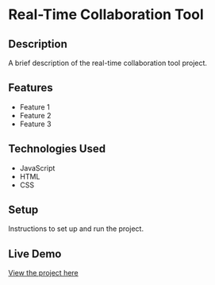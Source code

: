 # Real-Time Collaboration Tool

## Description

A brief description of the real-time collaboration tool project.

## Features

- Feature 1
- Feature 2
- Feature 3

## Technologies Used

- JavaScript
- HTML
- CSS

## Setup

Instructions to set up and run the project.

## Live Demo

[View the project here](https://deepakkumar55.github.io/200-JAVASCRIPT-PROJECT/102-102-real_time_collaboration_tool/)
